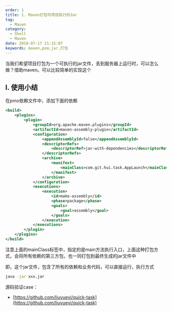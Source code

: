 ```yaml
---
order: 1
title: 1. Maven打包可项目执行的Jar
tag:
  - Maven
category:
  - Shell
  - Maven
date: 2018-07-17 21:15:07
keywords: maven,pom,jar,打包
---
```


当我们希望项目打包为一个可执行的jar文件，丢到服务器上运行时，可以怎么做？借助maven。可以比较简单的实现这个

## I. 使用小结

在pmo依赖文件中，添加下面的依赖

```xml
<build>
    <plugins>
        <plugin>
            <groupId>org.apache.maven.plugins</groupId>
            <artifactId>maven-assembly-plugin</artifactId>
            <configuration>
                <appendAssemblyId>false</appendAssemblyId>
                <descriptorRefs>
                    <descriptorRef>jar-with-dependencies</descriptorRef>
                </descriptorRefs>
                <archive>
                    <manifest>
                        <mainClass>com.git.hui.task.AppLaunch</mainClass>
                    </manifest>
                </archive>
            </configuration>
            <executions>
                <execution>
                    <id>make-assembly</id>
                    <phase>package</phase>
                    <goals>
                        <goal>assembly</goal>
                    </goals>
                </execution>
            </executions>
        </plugin>
    </plugins>
</build>
```

注意上面的mainClass标签中，指定的是main方法执行入口，上面这种打包方式，会将所有依赖的第三方包，也一同打包到最终生成的jar文件中

即，这个jar文件，包含了所有的依赖和业务代码，可以直接运行，执行方式

```sh
java -jar xxx.jar
```

源码验证case：

- [https://github.com/liuyueyi/quick-task](https://github.com/liuyueyi/quick-task)
